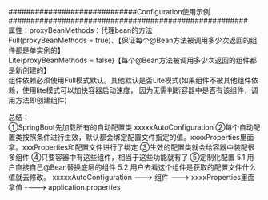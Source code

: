 #############################Configuration使用示例######################################################  
属性：proxyBeanMethods：代理bean的方法  
    Full(proxyBeanMethods = true)、【保证每个@Bean方法被调用多少次返回的组件都是单实例的】  
    Lite(proxyBeanMethods = false)【每个@Bean方法被调用多少次返回的组件都是新创建的】  
    组件依赖必须使用Full模式默认。其他默认是否Lite模式(如果组件不被其他组件依赖，使用lite模式可以加快容器启动速度，
    因为无需判断容器中是否有该组件，调用方法即创建组件)  
    
总结：  
①SpringBoot先加载所有的自动配置类 xxxxxAutoConfiguration
②每个自动配置类按照条件进行生效，默认都会绑定配置文件指定的值。xxxxProperties里面拿。xxxProperties和配置文件进行了绑定
③生效的配置类就会给容器中装配很多组件
④只要容器中有这些组件，相当于这些功能就有了
⑤定制化配置
  5.1 用户直接自己@Bean替换底层的组件
  5.2 用户去看这个组件是获取的配置文件什么值就去修改。
xxxxxAutoConfiguration ---> 组件  ---> xxxxProperties里面拿值  ----> application.properties